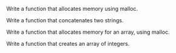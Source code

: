 Write a function that allocates memory using malloc.

Write a function that concatenates two strings.

Write a function that allocates memory for an array, using malloc.

Write a function that creates an array of integers.

